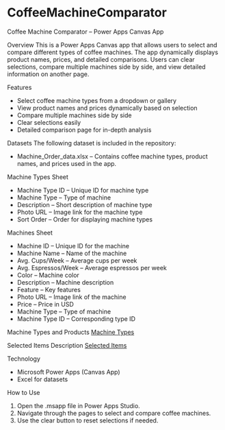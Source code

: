 # CoffeeMachineComparator
Coffee Machine Comparator – Power Apps Canvas App

Overview
This is a Power Apps Canvas app that allows users to select and compare different types of coffee machines. The app dynamically displays product names, prices, and detailed comparisons. Users can clear selections, compare multiple machines side by side, and view detailed information on another page.

Features
- Select coffee machine types from a dropdown or gallery
- View product names and prices dynamically based on selection
- Compare multiple machines side by side
- Clear selections easily
- Detailed comparison page for in-depth analysis

Datasets
The following dataset is included in the repository:
- Machine_Order_data.xlsx – Contains coffee machine types, product names, and prices used in the app.

Machine Types Sheet
- Machine Type ID – Unique ID for machine type
- Machine Type – Type of machine
- Description – Short description of machine type
- Photo URL – Image link for the machine type
- Sort Order – Order for displaying machine types

Machines Sheet
- Machine ID – Unique ID for the machine
- Machine Name – Name of the machine
- Avg. Cups/Week – Average cups per week
- Avg. Espressos/Week – Average espressos per week
- Color – Machine color
- Description – Machine description
- Feature – Key features
- Photo URL – Image link of the machine
- Price – Price in USD
- Machine Type – Type of machine
- Machine Type ID – Corresponding type ID

Machine Types and Products
[Machine Types](images/CoffeeMachinesProduct.png)

Selected Items Description
[Selected Items](images/ComparisionScreen.png)


Technology
- Microsoft Power Apps (Canvas App)
- Excel for datasets

How to Use
1. Open the .msapp file in Power Apps Studio.  
2. Navigate through the pages to select and compare coffee machines.  
3. Use the clear button to reset selections if needed.
